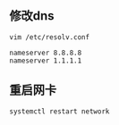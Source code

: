 ## 修改dns
`vim /etc/resolv.conf`

```
nameserver 8.8.8.8
nameserver 1.1.1.1
```

## 重启网卡
`systemctl restart network`